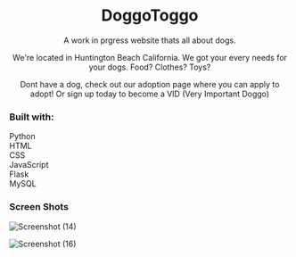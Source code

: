<h1 align="center">DoggoToggo</h1>

<p align="center"> A work in prgress website thats all about dogs.</p>
<p align="center"> We're located in Huntington Beach California. We got your every needs for your dogs. Food? Clothes? Toys?</p>
<p align="center">Dont have a dog, check out our adoption page where you can apply to adopt! Or sign up today to become a VID (Very Important Doggo)<p/>

<h3>Built with:</h3>
<p>
  Python <br/>
  HTML <br/>
  CSS <br/>
  JavaScript <br/>
  Flask<br/>
  MySQL<br/>
</p>


<h3>Screen Shots</h3>

![Screenshot (14)](https://user-images.githubusercontent.com/89613492/167230271-ef310a6f-feb3-48b3-b525-f768b07fa133.png)

![Screenshot (16)](https://user-images.githubusercontent.com/89613492/167231335-df8a9394-1baa-4021-90b1-59bd2a62c7b7.png)
